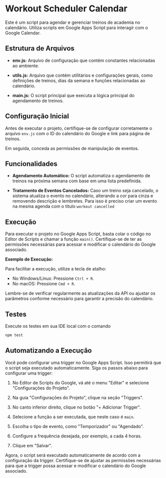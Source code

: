 # Workout Scheduler Calendar

Este é um script para agendar e gerenciar treinos de academia no calendário. Utiliza scripts em Google Apps Script para interagir com o Google Calendar.

## Estrutura de Arquivos

* **env.js:** Arquivo de configuração que contém constantes relacionadas ao ambiente.

* **utils.js:** Arquivo que contém utilitários e configurações gerais, como definições de treinos, dias da semana e funções relacionadas ao calendário.

* **main.js:** O script principal que executa a lógica principal do agendamento de treinos.


## Configuração Inicial

Antes de executar o projeto, certifique-se de configurar corretamente o arquivo `env.js` com o ID do calendário do Google e link para página de treinos.

Em seguida, conceda as permissões de manipulação de eventos.

## Funcionalidades

- **Agendamento Automático:** O script automatiza o agendamento de treinos na próxima semana com base em uma lista predefinida.

- **Tratamento de Eventos Cancelados:** Caso um treino seja cancelado, o sistema atualiza o evento no calendário, alterando a cor para cinza e removendo descrição e lembretes. Para isso é preciso criar um evento na mesma agenda com o título `workout cancelled`

## Execução

Para executar o projeto no Google Apps Script, basta colar o código no Editor de Scripts e chamar a função `main()`. Certifique-se de ter as permissões necessárias para acessar e modificar o calendário do Google associado.

**Exemplo de Execução:**

Para facilitar a execução, utilize a tecla de atalho:

- No Windows/Linux: Pressione `Ctrl + R`.
- No macOS: Pressione `Cmd + R`.

Lembre-se de verificar regularmente as atualizações da API ou ajustar os parâmetros conforme necessário para garantir a precisão do calendário.

## Testes

Execute os testes em sua IDE local com o comando
```bash
npm test
```

## Automatizando a Execução

Você pode configurar uma trigger no Google Apps Script. Isso permitirá que o script seja executado automaticamente. Siga os passos abaixo para configurar uma trigger:


1. No Editor de Scripts do Google, vá até o menu "Editar" e selecione "Configurações do Projeto".

2. Na guia "Configurações do Projeto", clique na seção "Triggers".

3. No canto inferior direito, clique no botão "+ Adicionar Trigger".

4. Selecione a função a ser executada, que neste caso é `main`.

5. Escolha o tipo de evento, como "Temporizador" ou "Agendado".

6. Configure a frequência desejada, por exemplo, a cada 4 horas.

7. Clique em "Salvar".

Agora, o script será executado automaticamente de acordo com a configuração da trigger. Certifique-se de ajustar as permissões necessárias para que a trigger possa acessar e modificar o calendário do Google associado.